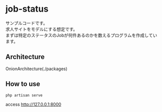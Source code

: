 job-status
====

サンプルコードです。  
求人サイトをモデルにする想定です。  
まずは特定のステータスのJobが何件あるのかを数えるプログラムを作成しています。

## Architecture
OnionArchitecture(./packages)

## How to use
```bash
php artisan serve
```
access http://127.0.0.1:8000

